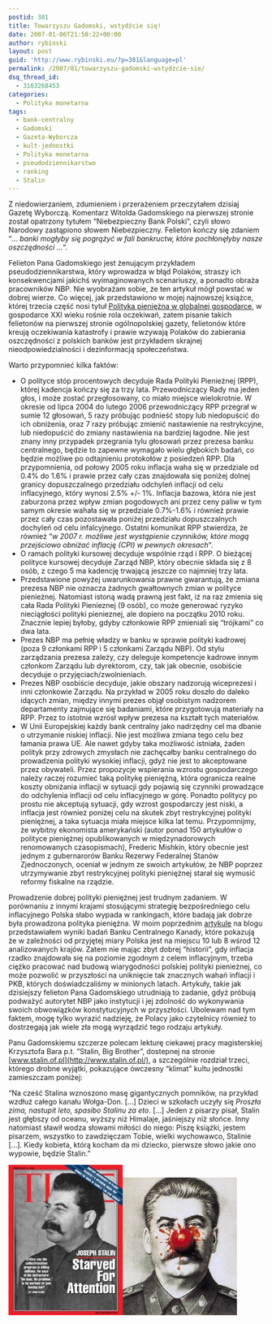 ```yaml
---
postid: 381
title: Towarzyszu Gadomski, wstydźcie się!
date: 2007-01-06T21:50:22+00:00
author: rybinski
layout: post
guid: 'http://www.rybinski.eu/?p=381&language=pl'
permalink: /2007/01/towarzyszu-gadomski-wstydzcie-sie/
dsq_thread_id:
  - 3163268453
categories:
  - Polityka monetarna
tags:
  - bank-centralny
  - Gadomski
  - Gazeta-Wyborcza
  - kult-jednostki
  - Polityka monetarna
  - pseudodziennikarstwo
  - ranking
  - Stalin
---
```

Z niedowierzaniem, zdumieniem i przerażeniem przeczytałem dzisiaj Gazetę Wyborczą. Komentarz Witolda Gadomskiego na pierwszej stronie został opatrzony tytułem “Niebezpieczny Bank Polski”, czyli słowo Narodowy zastąpiono słowem Niebezpieczny. Felieton kończy się zdaniem “_… banki mogłyby się pogrążyć w fali bankructw, które pochłonęłyby nasze oszczędności …_“.

<!--more-->

Felieton Pana Gadomskiego jest żenującym przykładem pseudodziennikarstwa, który wprowadza w błąd Polaków, straszy ich konsekwencjami jakichś wyimaginowanych scenariuszy, a ponadto obraża pracowników NBP. Nie wyobrażam sobie, że ten artykuł mógł powstać w dobrej wierze. Co więcej, jak przedstawiono w mojej najnowszej książce, której trzecia część nosi tytuł [Polityka pieniężna w globalnej gospodarce](/uploads/globalizacja_cz3_061119.pdf), w gospodarce XXI wieku rośnie rola oczekiwań, zatem pisanie takich felietonów na pierwszej stronie ogólnopolskiej gazety, felietonów które kreują oczekiwania katastrofy i prawie wzywają Polaków do zabierania oszczędności z polskich banków jest przykładem skrajnej nieodpowiedzialności i dezinformacją społeczeństwa.

Warto przypomnieć kilka faktów:

  * O polityce stóp procentowych decyduje Rada Polityki Pienieżnej (RPP), której kadencja kończy się za trzy lata. Przewodniczący Rady ma jeden głos, i może zostać przegłosowany, co miało miejsce wielokrotnie. W okresie od lipca 2004 do lutego 2006 przewodniczący RPP przegrał w sumie 12 głosowań, 5 razy próbując podnieść stopy lub niedopuścić do ich obniżenia, oraz 7 razy próbując zmienić nastawienie na restrykcyjne, lub niedopuścić do zmiany nastawienia na bardziej łagodne. Nie jest znany inny przypadek przegrania tylu głosowań przez prezesa banku centralnego, będzie to zapewne wymagało wielu głębokich badań, co będzie możliwe po odtajnieniu protokołów z posiedzeń RPP. Dla przypomnienia, od połowy 2005 roku inflacja waha się w przedziale od 0.4% do 1.6% i prawie przez cały czas znajdowała się poniżej dolnej granicy dopuszczalnego przedziału odchyleń inflacji od celu inflacyjnego, który wynosi 2.5% +/- 1%. Inflacja bazowa, która nie jest zaburzona przez wpływ zmian pogodowych ani przez ceny paliw w tym samym okresie wahała się w przedziale 0.7%-1.6% i również prawie przez cały czas pozostawała poniżej przedziału dopuszczalnych dochyleń od celu infalcyjnego. Ostatni komunikat RPP stwierdza, że również “_w 2007 r. możliwe jest wystąpienie czynników, które mogą przejściowo obniżać inflację (CPI) w pewnych okresach_“. 
  * O ramach polityki kursowej decyduje wspólnie rząd i RPP. O bieżącej polityce kursowej decyduje Zarząd NBP, który obecnie składa się z 8 osób, z czego 5 ma kadencję trwającą jeszcze co najmniej trzy lata.
  * Przedstawione powyżej uwarunkowania prawne gwarantują, że zmiana prezesa NBP nie oznacza żadnych gwałtownych zmian w polityce pienieżnej. Natomiast istoną wadą prawną jest fakt, iż na raz zmienia się cała Rada Polityki Pienieznej (9 osób), co może generować ryzyko nieciągłości polityki pienieznej, ale dopiero na początku 2010 roku. Znacznie lepiej byłoby, gdyby członkowie RPP zmieniali się “trójkami” co dwa lata. 
  * Prezes NBP ma pełnię władzy w banku w sprawie polityki kadrowej (poza 9 członkami RPP i 5 członkami Zarządu NBP). Od stylu zarządzania prezesa zależy, czy deleguje kompetencje kadrowe innym członkom Zarządu lub dyrektorom, czy, tak jak obecnie, osobiście decyduje o przyjęciach/zwolnieniach. 
  * Prezes NBP osobiście decyduje, jakie obszary nadzorują wiceprezesi i inni członkowie Zarządu. Na przykład w 2005 roku doszło do daleko idących zmian, między innymi prezes objął osobistym nadzorem departamenty zajmujące się badaniami, które przygotowują materiały na RPP. Przez to istotnie wzrósł wpływ prezesa na kształt tych materiałów. 
  * W Unii Europejskiej każdy bank centralny jako nadrzędny cel ma dbanie o utrzymanie niskiej inflacji. Nie jest możliwa zmiana tego celu bez łamania prawa UE. Ale nawet gdyby taka możliwość istniała, żaden polityk przy zdrowych zmysłach nie zachęcałby banku centralnego do prowadzenia polityki wysokiej inflacji, gdyż nie jest to akceptowane przez obywateli. Przez propozycje wspierania wzrostu gospodarczego należy raczej rozumieć taką politykę pieniężną, która ogranicza realne koszty obniżania inflacji w sytuacji gdy pojawią się czynniki prowadzące do odchylenia inflacji od celu inflacyjnego w górę. Ponadto politycy po prostu nie akceptują sytuacji, gdy wzrost gospodarczy jest niski, a inflacja jest również poniżej celu na skutek zbyt restrykcyjnej polityki pieniężnej, a taka sytuacja miała miejsce kilka lat temu. Przypomnijmy, że wybitny ekonomista amerykański (autor ponad 150 artykułów o polityce pieniężnej opublikowanych w międzynadorowych renomowanych czasopismach), Frederic Mishkin, który obecnie jest jednym z gubernarorów Banku Rezerwy Federalnej Stanów Zjednoczonych, oceniał w jednym ze swoich artykułów, że NBP poprzez utrzymywanie zbyt restrykcyjnej polityki pieniężnej starał się wymusić reformy fiskalne na rządzie.

Prowadzenie dobrej polityki pieniężnej jest trudnym zadaniem. W porównaniu z innymi krajami stosującymi strategię bezpośredniego celu inflacyjnego Polska słabo wypada w rankingach, które badają jak dobrze była prowadzona polityka pieniężna. W moim poprzednim [artykule](http://www.rybinski.eu/?p=253&amp;amp;amp;amp;amp;amp;amp;amp;amp;language=en) na blogu przedstawiałem wyniki badań Banku Centralnego Kanady, które pokazują że w zależności od przyjętej miary Polska jest na miejscu 10 lub 8 wśrod 12 analizowanych krajów. Zatem nie mając zbyt dobrej “historii”, gdy inflacja rzadko znajdowała się na poziomie zgodnym z celem inflacyjnym, trzeba ciężko pracować nad budową wiarygodności polskiej polityki pienieżnej, co może pozwolić w przyszłości na uniknięcie tak znacznych wahań inflacji i PKB, których doświadczaliśmy w minionych latach. Artykuły, takie jak dzisiejszy felieton Pana Gadomskiego utrudniają to zadanie, gdyż próbują podważyć autorytet NBP jako instytucji i jej zdolność do wykonywania swoich obwowiązków konstytucyjnych w przyszłości. Ubolewam nad tym faktem, mogę tylko wyrazić nadzieję, że Polacy jako czytelnicy również to dostrzegają jak wiele zła mogą wyrządzić tego rodzaju artykuły. 

Panu Gadomskiemu szczerze polecam lekturę ciekawej pracy magisterskiej Krzysztofa Bara p.t. “Stalin, Big Brother”, dostepnej na stronie [www.stalin.of.pl](http://www.stalin.of.pl/), a szczególnie rozdział trzeci, którego drobne wyjątki, pokazujące ówczesny “klimat” kultu jednostki zamieszczam poniżej:

“Na cześć Stalina wznoszono masę gigantycznych pomników, na przykład wzdłuż całego kanału Wołga-Don. [...] Dzieci w szkołach uczyły się _Proszła zima, nastupit leto, spasibo Stalinu za eto_. [...] Jeden z pisarzy pisał, Stalin jest głębszy od oceanu, wyższy niż Himalaje, jaśniejszy niż słońce. Inny natomiast sławił wodza słowami miłości do niego: Piszę książki, jestem pisarzem, wszystko to zawdzięczam Tobie, wielki wychowawco, Stalinie [...]. Kiedy kobieta, którą kocham da mi dziecko, pierwsze słowo jakie ono wypowie, będzie Stalin.”

[![time-stalin.jpg](/uploads/time-stalin.thumbnail.jpg)](/uploads/time-stalin.jpg "time-stalin.jpg")[![stalin4.jpg](/uploads/stalin4.thumbnail.jpg)](/uploads/stalin4.jpg "stalin4.jpg")</p>
